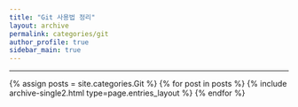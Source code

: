 ```yaml
---
title: "Git 사용법 정리"
layout: archive
permalink: categories/git
author_profile: true
sidebar_main: true
---
```


<!-- 공백이 포함되어 있는 카테고리 이름의 경우 site.categories['a b c'] 이런식으로! -->

***

{% assign posts = site.categories.Git %}
{% for post in posts %} {% include archive-single2.html type=page.entries_layout %} {% endfor %}